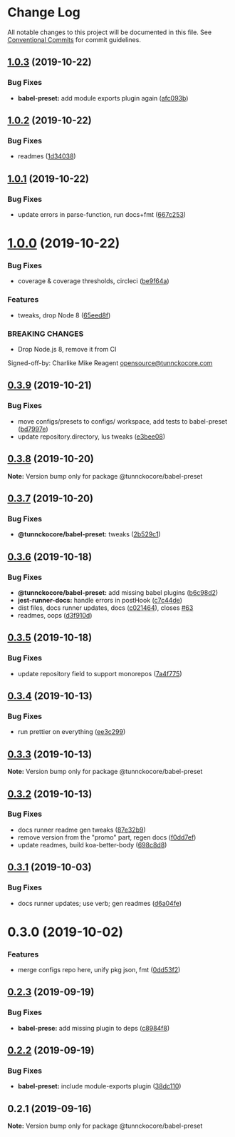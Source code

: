 # Change Log

All notable changes to this project will be documented in this file.
See [Conventional Commits](https://conventionalcommits.org) for commit guidelines.

## [1.0.3](https://github.com/tunnckoCore/opensource/compare/@tunnckocore/babel-preset@1.0.2...@tunnckocore/babel-preset@1.0.3) (2019-10-22)


### Bug Fixes

* **babel-preset:** add module exports plugin again ([afc093b](https://github.com/tunnckoCore/opensource/commit/afc093baa7ad96777b18ccf8d7308cc7b511e594))





## [1.0.2](https://github.com/tunnckoCore/opensource/compare/@tunnckocore/babel-preset@1.0.1...@tunnckocore/babel-preset@1.0.2) (2019-10-22)


### Bug Fixes

* readmes ([1d34038](https://github.com/tunnckoCore/opensource/commit/1d3403852b1c6321c8fea89d45956e73b20a616e))





## [1.0.1](https://github.com/tunnckoCore/opensource/compare/@tunnckocore/babel-preset@1.0.0...@tunnckocore/babel-preset@1.0.1) (2019-10-22)


### Bug Fixes

* update errors in parse-function,  run docs+fmt ([667c253](https://github.com/tunnckoCore/opensource/commit/667c2539f668bfe07659ea397d9dda1305b7da4e))





# [1.0.0](https://github.com/tunnckoCore/opensource/compare/@tunnckocore/babel-preset@0.3.9...@tunnckocore/babel-preset@1.0.0) (2019-10-22)


### Bug Fixes

* coverage & coverage thresholds, circleci ([be9f64a](https://github.com/tunnckoCore/opensource/commit/be9f64a68a0ef029d006cddb90f78ba7369e6a08))


### Features

* tweaks, drop Node 8 ([65eed8f](https://github.com/tunnckoCore/opensource/commit/65eed8f5849b2e19656c562e10db276115ce3e24))


### BREAKING CHANGES

* Drop Node.js 8, remove it from CI

Signed-off-by: Charlike Mike Reagent <opensource@tunnckocore.com>





## [0.3.9](https://github.com/tunnckoCore/opensource/compare/@tunnckocore/babel-preset@0.3.8...@tunnckocore/babel-preset@0.3.9) (2019-10-21)


### Bug Fixes

* move configs/presets to configs/ workspace, add tests to babel-preset ([bd7997e](https://github.com/tunnckoCore/opensource/commit/bd7997e9670f438f426946e649059441709bac0b))
* update repository.directory, lus tweaks ([e3bee08](https://github.com/tunnckoCore/opensource/commit/e3bee0829a3956601a52245cbc54ede4766772c7))





## [0.3.8](https://github.com/tunnckoCore/opensource/compare/@tunnckocore/babel-preset@0.3.7...@tunnckocore/babel-preset@0.3.8) (2019-10-20)

**Note:** Version bump only for package @tunnckocore/babel-preset





## [0.3.7](https://github.com/tunnckoCore/opensource/compare/@tunnckocore/babel-preset@0.3.6...@tunnckocore/babel-preset@0.3.7) (2019-10-20)


### Bug Fixes

* **@tunnckocore/babel-preset:** tweaks ([2b529c1](https://github.com/tunnckoCore/opensource/commit/2b529c1))





## [0.3.6](https://github.com/tunnckoCore/opensource/compare/@tunnckocore/babel-preset@0.3.5...@tunnckocore/babel-preset@0.3.6) (2019-10-18)


### Bug Fixes

* **@tunnckocore/babel-preset:** add missing babel plugins ([b6c98d2](https://github.com/tunnckoCore/opensource/commit/b6c98d2))
* **jest-runner-docs:** handle errors in postHook ([c7c44de](https://github.com/tunnckoCore/opensource/commit/c7c44de))
* dist files, docs runner updates, docs ([c021464](https://github.com/tunnckoCore/opensource/commit/c021464)), closes [#63](https://github.com/tunnckoCore/opensource/issues/63)
* readmes, oops ([d3f910d](https://github.com/tunnckoCore/opensource/commit/d3f910d))





## [0.3.5](https://github.com/tunnckoCore/opensource/compare/@tunnckocore/babel-preset@0.3.4...@tunnckocore/babel-preset@0.3.5) (2019-10-18)


### Bug Fixes

* update repository field to support monorepos ([7a4f775](https://github.com/tunnckoCore/opensource/commit/7a4f775))





## [0.3.4](https://github.com/tunnckoCore/opensource/tree/master/@tunnckocore/babel-preset/compare/@tunnckocore/babel-preset@0.3.3...@tunnckocore/babel-preset@0.3.4) (2019-10-13)


### Bug Fixes

* run prettier on everything ([ee3c299](https://github.com/tunnckoCore/opensource/tree/master/@tunnckocore/babel-preset/commit/ee3c299))





## [0.3.3](https://github.com/tunnckoCore/opensource/tree/master/@tunnckocore/babel-preset/compare/@tunnckocore/babel-preset@0.3.2...@tunnckocore/babel-preset@0.3.3) (2019-10-13)

**Note:** Version bump only for package @tunnckocore/babel-preset





## [0.3.2](https://github.com/tunnckoCore/opensource/tree/master/@tunnckocore/babel-preset/compare/@tunnckocore/babel-preset@0.3.1...@tunnckocore/babel-preset@0.3.2) (2019-10-13)


### Bug Fixes

* docs runner readme gen tweaks ([87e32b9](https://github.com/tunnckoCore/opensource/tree/master/@tunnckocore/babel-preset/commit/87e32b9))
* remove version from the "promo" part, regen docs ([f0dd7ef](https://github.com/tunnckoCore/opensource/tree/master/@tunnckocore/babel-preset/commit/f0dd7ef))
* update readmes, build koa-better-body ([698c8d8](https://github.com/tunnckoCore/opensource/tree/master/@tunnckocore/babel-preset/commit/698c8d8))





## [0.3.1](https://github.com/tunnckoCore/opensource/tree/master/@tunnckocore/babel-preset/compare/@tunnckocore/babel-preset@0.3.0...@tunnckocore/babel-preset@0.3.1) (2019-10-03)


### Bug Fixes

* docs runner updates; use verb; gen readmes ([d6a04fe](https://github.com/tunnckoCore/opensource/tree/master/@tunnckocore/babel-preset/commit/d6a04fe))





# 0.3.0 (2019-10-02)


### Features

* merge configs repo here, unify pkg json, fmt ([0dd53f2](https://github.com/tunnckoCore/opensource/tree/master/@tunnckocore/babel-preset/commit/0dd53f2))





## [0.2.3](https://github.com/tunnckocore/configs/compare/@tunnckocore/babel-preset@0.2.2...@tunnckocore/babel-preset@0.2.3) (2019-09-19)


### Bug Fixes

* **babel-prese:** add missing plugin to deps ([c8984f8](https://github.com/tunnckocore/configs/commit/c8984f8))





## [0.2.2](https://github.com/tunnckocore/configs/compare/@tunnckocore/babel-preset@0.2.1...@tunnckocore/babel-preset@0.2.2) (2019-09-19)


### Bug Fixes

* **babel-preset:** include module-exports plugin ([38dc110](https://github.com/tunnckocore/configs/commit/38dc110))





## 0.2.1 (2019-09-16)

**Note:** Version bump only for package @tunnckocore/babel-preset

